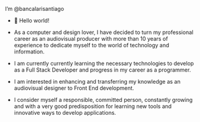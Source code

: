  I’m @bancalarisantiago

- 👋 Hello world!

- As a computer and design lover, I have decided to turn my professional career as an audiovisual producer with more than 10 years of experience 
to dedicate myself to the world of technology and information. 
- I am currently currently learning the necessary technologies to develop as a Full Stack Developer and progress in my career as a programmer. 
- I am interested in enhancing and transferring my knowledge as an audiovisual designer to Front End development. 
- I consider myself a responsible, committed person, constantly growing and with a very good predisposition for learning new tools and innovative ways to develop applications.

